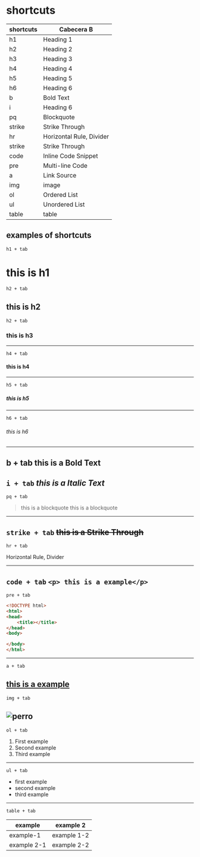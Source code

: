 

# shortcuts



| shortcuts  | Cabecera B               | 
| ---------- | ----------               | 
| h1         | Heading 1                |
| h2         | Heading 2                | 
| h3         | Heading 3                | 
| h4         | Heading 4                |
| h5         | Heading 5                | 
| h6         | Heading 6                | 
| b          |Bold Text                 | 
| i          | Heading 6                | 
| pq         | Blockquote               | 
| strike     | Strike Through           | 
| hr         | Horizontal Rule, Divider |
| strike     | Strike Through           |
| code       | Inline Code Snippet      |
| pre        | Multi-line Code          |
| a          | Link Source              |
| img        |image                     |
| ol         |Ordered List              |
| ul         |Unordered List            |
| table      |table                     |


## examples of shortcuts

`h1 + tab`
# this is h1
`h2 + tab`
## this is h2 
`h2 + tab`
### this is h3
---
`h4 + tab`
#### this is h4
---
`h5 + tab`
##### this is h5
---
`h6 + tab`
###### this is h6
---
b + tab
**this is a Bold Text** 
---
`i + tab`
*this is a Italic Text* 
--- 
`pq + tab`
> this is a blockquote
> this is a blockquote
---
`strike + tab`
~~this is a Strike Through~~ 
---
`hr + tab`

Horizontal Rule, Divider

---
`code + tab`
`<p> this is a example</p>` 
---
`pre + tab`

```html
<!DOCTYPE html>
<html>
<head>
	<title></title>
</head>
<body>

</body>
</html>

```

---
`a + tab`

[this is a example](https://www.youtube.com/watch?v=ZCrthZzL3L8&feature=youtu.be)
----
`img + tab`

![perro](https://ichef.bbci.co.uk/news/800/cpsprodpb/15665/production/_107435678_perro1.jpg) 
---
`ol + tab`

1. First example
2. Second example
3. Third example
---
`ul + tab`

- first example 
- second example
- third example 

---
`table + tab`

| example | example 2 |
| ------------- | ------------- |
| example-1 | example 1-2 |
| example 2-1 | example 2-2 |
